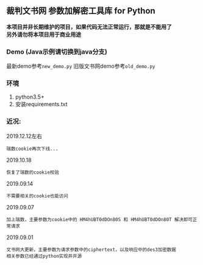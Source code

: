 ## 裁判文书网 参数加解密工具库 for Python

**本项目并非长期维护的项目，如果代码无法正常运行，那就是不能用了  
另外请勿将本项目用于商业用途**

### Demo (Java示例请切换到java分支)
最新demo参考`new_demo.py`
旧版文书网demo参考`old_demo.py`

### 环境
1. python3.5+
2. 安装requirements.txt

### 近况:
2019.12.12左右

    瑞数cookie再次下线...
    
2019.10.18

    恢复了瑞数的cookie校验
    
2019.09.14

    不需要相关的cookie也能访问

2019.09.07

    加上瑞数，主要参数为cookie中的 HM4hUBT0dDOn80S 和 HM4hUBT0dDOn80T 解决即可正常请求

2019.09.01

    文书网大更新，主要参数为请求参数中的ciphertext，以及响应中的des3加密数据
    相关参数已经通过python实现并开源
